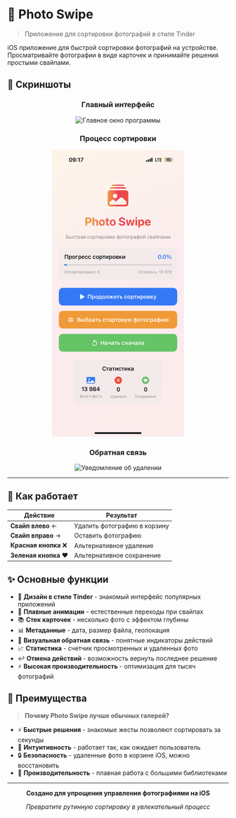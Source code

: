 # 📱 Photo Swipe 

> Приложение для сортировки фотографий в стиле Tinder

iOS приложение для быстрой сортировки фотографий на устройстве. Просматривайте фотографии в виде карточек и принимайте решения простыми свайпами.

## 📸 Скриншоты

<div align="center">

### Главный интерфейс
<img src="screenshots/главное окно программы.PNG" width="300" alt="Главное окно программы">

### Процесс сортировки  
<img src="screenshots/основной интерфейс программы.PNG" width="300" alt="Основной интерфейс программы">

### Обратная связь
<img src="screenshots/уведомление об удалении.PNG" width="300" alt="Уведомление об удалении">

</div>

---

## 🚀 Как работает

| Действие | Результат |
|----------|-----------|
| **Свайп влево** ← | Удалить фотографию в корзину |
| **Свайп вправо** → | Оставить фотографию |
| **Красная кнопка** ❌ | Альтернативное удаление |
| **Зеленая кнопка** ❤️ | Альтернативное сохранение |

## ✨ Основные функции

- 🎯 **Дизайн в стиле Tinder** - знакомый интерфейс популярных приложений
- 🌊 **Плавные анимации** - естественные переходы при свайпах
- 📚 **Стек карточек** - несколько фото с эффектом глубины
- 📊 **Метаданные** - дата, размер файла, геолокация
- 💬 **Визуальная обратная связь** - понятные индикаторы действий
- 📈 **Статистика** - счетчик просмотренных и удаленных фото
- ↩️ **Отмена действий** - возможность вернуть последнее решение
- ⚡ **Высокая производительность** - оптимизация для тысяч фотографий

## 🎯 Преимущества

> **Почему Photo Swipe лучше обычных галерей?**

- ⚡ **Быстрые решения** - знакомые жесты позволяют сортировать за секунды
- 🧠 **Интуитивность** - работает так, как ожидает пользователь  
- 🔒 **Безопасность** - удаленные фото в корзине iOS, можно восстановить
- 🚀 **Производительность** - плавная работа с большими библиотеками

---

<div align="center">

**Создано для упрощения управления фотографиями на iOS**

*Превратите рутинную сортировку в увлекательный процесс*

</div> 